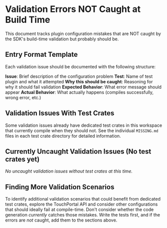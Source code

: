 # Validation Errors NOT Caught at Build Time

This document tracks plugin configuration mistakes that are NOT caught by the SDK's build-time validation but probably should be.

## Entry Format Template

Each validation issue should be documented with the following structure:

**Issue**: Brief description of the configuration problem
**Test**: Name of test plugin and what it attempted
**Why this should be caught**: Reasoning for why it should fail validation
**Expected Behavior**: What error message should appear
**Actual Behavior**: What actually happens (compiles successfully, wrong error, etc.)

## Validation Issues With Test Crates

Some validation issues already have dedicated test crates in this workspace that currently compile when they should not. See the individual `MISSING.md` files in each test crate directory for detailed information.

## Currently Uncaught Validation Issues (No test crates yet)

*No uncaught validation issues without test crates at this time.*

## Finding More Validation Scenarios

To identify additional validation scenarios that could benefit from dedicated test crates, explore the TouchPortal API and consider other configurations that should ideally fail at compile-time.
Don't consider whether the code generation _currently_ catches those mistakes. Write the tests first, and if the errors are _not_ caught, add them to the sections above.
